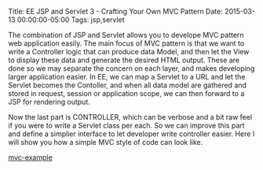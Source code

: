 Title: EE JSP and Servlet 3 - Crafting Your Own MVC Pattern
Date: 2015-03-13 00:00:00-05:00
Tags: jsp,servlet



The combination of JSP and Servlet allows you to develope MVC pattern
web application easily. The main focus of MVC pattern is that we want to
write a Controller logic that can produce data Model, and then let the
View to display these data and generate the desired HTML output. These
are done so we may separate the concern on each layer, and makes
developing larger application easier. In EE, we can map a Servlet to a
URL and let the Servlet becomes the Contoller, and when all data model
are gathered and stored in request, session or application scope, we can
then forward to a JSP for rendering output.

Now the last part is CONTROLLER, which can be verbose and a bit raw feel
if you were to write a Servlet class per each. So we can improve this
part and define a simplier interface to let developer write controller
easier. Here I will show you how a simple MVC style of code can look
like.

[mvc-example](https://github.com/saltnlight5/java-ee6-examples/tree/master/mvc-example)

